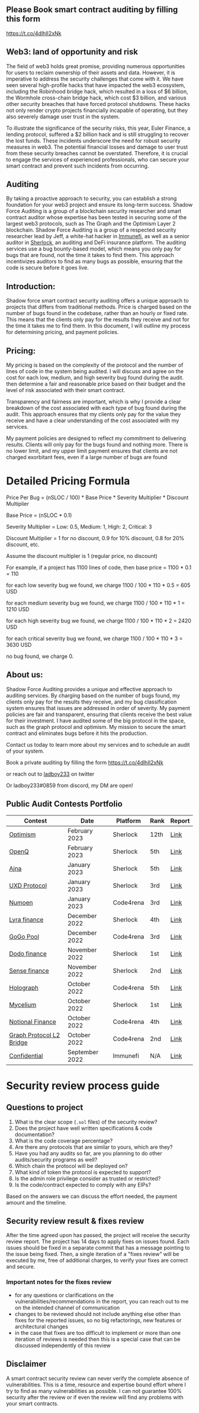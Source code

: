 ## Please Book smart contract auditing by filling this form

https://t.co/4dlhII2xNk

## Web3: land of opportunity and risk

The field of web3 holds great promise, providing numerous opportunities for users to reclaim ownership of their assets and data. However, it is imperative to address the security challenges that come with it. We have seen several high-profile hacks that have impacted the web3 ecosystem, including the Robinhood bridge hack, which resulted in a loss of $6 billion, the Wormhole cross-chain bridge hack, which cost $3 billion, and various other security breaches that have forced protocol shutdowns. These hacks not only render crypto projects financially incapable of operating, but they also severely damage user trust in the system.

To illustrate the significance of the security risks, this year, Euler Finance, a lending protocol, suffered a $2 billion hack and is still struggling to recover the lost funds. These incidents underscore the need for robust security measures in web3. The potential financial losses and damage to user trust from these security breaches cannot be overstated. Therefore, it is crucial to engage the services of experienced professionals, who can secure your smart contract and prevent such incidents from occurring.

## Auditing

By taking a proactive approach to security, you can establish a strong foundation for your web3 project and ensure its long-term success. Shadow Force Auditing is a group of  a blockchain security researcher and smart contract auditor whose expertise has been tested in securing some of the largest web3 protocols, such as The Graph and the Optimism Layer 2 blockchain. Shadow Force Auditing is a group of  a respected security researcher lead by Jeff, a white-hat hacker in [Immunefi](https://immunefi.com/), as well as a senior auditor in [Sherlock](https://app.sherlock.xyz/audits/leaderboard), an auditing and DeFi insurance platform. The auditing services use a bug bounty-based model, which means you only pay for bugs that are found, not the time it takes to find them. This approach incentivizes auditors to find as many bugs as possible, ensuring that the code is secure before it goes live.

## Introduction:

Shadow force smart contract security auditing offers a unique approach to projects that differs from traditional methods. Price is charged based on the number of bugs found in the codebase, rather than an hourly or fixed rate. This means that the clients only pay for the results they receive and not for the time it takes me to find them. In this document, I will outline my process for determining pricing, and payment policies.

## Pricing:

My pricing is based on the complexity of the protocol and the number of lines of code in the system being audited. I will discuss and agree on the cost for each low, medium, and high severity bug found during the audit. then determine a fair and reasonable price based on their budget and the level of risk associated with their smart contract.

Transparency and fairness are important, which is why I provide a clear breakdown of the cost associated with each type of bug found during the audit. This approach ensures that my clients only pay for the value they receive and have a clear understanding of the cost associated with my services.

My payment policies are designed to reflect my commitment to delivering results. Clients will only pay for the bugs found and nothing more. There is no lower limit, and my upper limit payment ensures that clients are not charged exorbitant fees, even if a large number of bugs are found

# Detailed Pricing Formula

Price Per Bug = (nSLOC / 100) * Base Price * Severity Multiplier * Discount Multiplier

Base Price = (nSLOC * 0.1)

Severity Multiplier = Low: 0.5, Medium: 1, High: 2, Critical: 3

Discount Multiplier = 1 for no discount, 0.9 for 10% discount, 0.8 for 20% discount, etc.

Assume the discount multipler is 1 (regular price, no discount)

For example, if a project has 1100 lines of code, then base price = 1100 * 0.1 = 110

for each low severity bug we found, we charge 1100 / 100 * 110 * 0.5 = 605 USD

for each medium severity bug we found, we charge 1100 / 100 * 110 * 1 = 1210 USD

for each high severity bug we found, we charge 1100 / 100 * 110 * 2 = 2420 USD

for each critical severity bug we found, we charge 1100 / 100 * 110 * 3 = 3630 USD

no bug found, we charge 0.

## About us:

Shadow Force Auditing provides a unique and effective approach to auditing services. By charging based on the number of bugs found, my clients only pay for the results they receive, and my bug classification system ensures that issues are addressed in order of severity. My payment policies are fair and transparent, ensuring that clients receive the best value for their investment. I have audited some of the big protocol in the space, such as the graph protocol and optimism. My mission to secure the smart contract and eliminates bugs before it hits the production.

Contact us today to learn more about my services and to schedule an audit of your system.

Book a private auditing by filling the form https://t.co/4dlhII2xNk 

or reach out to [ladboy233](https://twitter.com/Xc1008Cui) on twitter

Or ladboy233#0859 from discord, my DM are open!

## Public Audit Contests Portfolio

| Contest                                                                                          | Date          | Platform  | Rank   | Report                                                 |
| ------------------------------------------------------------------------------------------------ | ------------- | --------- | ------ | ------------------------------------------------------ |
| [Optimism](https://app.sherlock.xyz/audits/contests/38)                                         | February 2023 | Sherlock  | 12th  | [Link](https://app.sherlock.xyz/audits/contests/38)    | |
| [OpenQ](https://app.sherlock.xyz/audits/contests/39)                                      | February 2023  | Sherlock  | 5th    | [Link](https://app.sherlock.xyz/audits/contests/39)    |
| [Ajna](https://app.sherlock.xyz/audits/contests/32)                                              | January 2023  | Sherlock  | 5th  | [Link](https://app.sherlock.xyz/audits/contests/32)    |
| [UXD Protocol](https://app.sherlock.xyz/audits/contests/33)                                      | January 2023  | Sherlock  | 3rd    | [Link](https://app.sherlock.xyz/audits/contests/33)    |
| [Numoen](https://code4rena.com/contests/2023-01-numoen-contest)                                      | January 2023  | Code4rena  | 3rd    | [Link](https://code4rena.com/contests/2023-01-numoen-contest)    |
| [Lyra finance](https://app.sherlock.xyz/audits/contests/29)                                           | December 2022  | Sherlock  | 4th    | [Link](https://app.sherlock.xyz/audits/contests/29)     |
| [GoGo Pool](https://code4rena.com/contests/2022-12-gogopool-contest)                                           | December 2022  | Code4rena  | 3rd    | [Link](https://code4rena.com/contests/2022-12-gogopool-contest)     |
| [Dodo finance](https://app.sherlock.xyz/audits/contests/21)                                           | November 2022  | Sherlock  | 1st    | [Link](https://app.sherlock.xyz/audits/contests/21)     |
| [Sense finance](https://app.sherlock.xyz/audits/contests/19)                                           | November 2022  | Sherlock  | 2nd    | [Link](https://app.sherlock.xyz/audits/contests/19)     |
| [Holograph](https://code4rena.com/contests/2022-10-holograph-contest)                                           | October 2022  | Code4rena  | 5th    | [Link](https://code4rena.com/contests/2022-10-holograph-contest)     |
| [Mycelium](https://app.sherlock.xyz/audits/contests/7)                                           | October 2022  | Sherlock  | 1st    | [Link](https://app.sherlock.xyz/audits/contests/7)     
| [Notional Finance](https://app.sherlock.xyz/audits/contests/52)                              | October 2022  | Code4rena | 4th    | [Link](https://app.sherlock.xyz/audits/contests/52) |
| [Graph Protocol L2 Bridge](https://code4rena.com/contests/2022-10-the-graph-l2-bridge-contest)                              | October 2022  | Code4rena | 2nd  | [Link](https://code4rena.com/contests/2022-10-the-graph-l2-bridge-contest) |
| [Confidential](https://immunefi.com/explore/)                          | September 2022  | Immunefi | N/A    | [Link](https://immunefi.com/explore/) |


# Security review process guide

## Questions to project

1. What is the clear scope (`.sol` files) of the security review?
2. Does the project have well written specifications & code documentation?
3. What is the code coverage percentage?
4. Are there any protocols that are similar to yours, which are they?
5. Have you had any audits so far, are you planning to do other audits/security programs as well?
6. Which chain the protocol will be deployed on?
7. What kind of token the protocol is expected to support?
8. Is the admin role privilege consider as trusted or restricted?
9. Is the code/contract expected to comply with any EIPs?

Based on the answers we can discuss the effort needed, the payment amount and the timeline.

## Security review result & fixes review

After the time agreed upon has passed, the project will receive the security review report. The project has 14 days to apply fixes on issues found. Each issues should be fixed in a separate commit that has a message pointing to the issue being fixed. Then, a single iteration of a "fixes review" will be executed by me, free of additional charges, to verify your fixes are correct and secure.

### Important notes for the fixes review

- for any questions or clarifications on the vulnerabilities/recommendations in the report, you can reach out to me on the intended channel of communication
- changes to be reviewed should not include anything else other than fixes for the reported issues, so no big refactorings, new features or architectural changes
- in the case that fixes are too difficult to implement or more than one iteration of reviews is needed then this is a special case that can be discussed independently of this review

## Disclaimer

A smart contract security review can never verify the complete absence of vulnerabilities. This is a time, resource and expertise bound effort where I try to find as many vulnerabilities as possible. I can not guarantee 100% security after the review or if even the review will find any problems with your smart contracts.